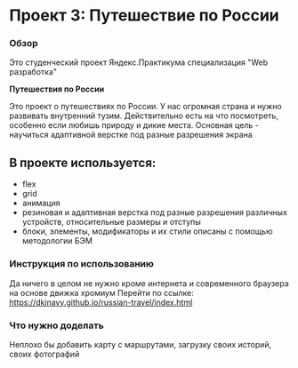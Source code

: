 # Проект 3: Путешествие по России

### Обзор
Это студенческий проект Яндекс.Практикума специализация "Web разработка"

**Путешествия по России**

Это проект о путешествиях по России.
У нас огромная страна и нужно развивать внутренний тузим. Действительно есть на что посмотреть, особенно если любишь природу и дикие места.
Основная цель - научиться адаптивной верстке под разные разрешения экрана

## В проекте используется:

- flex
- grid
- анимация
- резиновая и адаптивная верстка под разные разрешения различных устройств, относительные размеры и отступы
- блоки, элементы, модификаторы и их стили описаны с помощью методологии БЭМ

### Инструкция по использованию
Да ничего в целом не нужно кроме интернета и современного браузера на основе движка хромиум
Перейти по ссылке: https://dkinavy.github.io/russian-travel/index.html
### Что нужно доделать
Неплохо бы добавить карту с маршрутами, загрузку своих историй, своих фотографий

